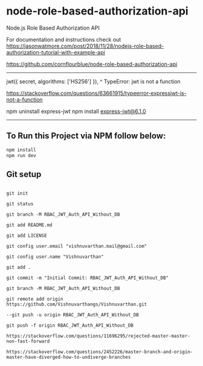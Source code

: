 # node-role-based-authorization-api

Node.js Role Based Authorization API

For documentation and instructions check out
https://jasonwatmore.com/post/2018/11/28/nodejs-role-based-authorization-tutorial-with-example-api

https://github.com/cornflourblue/node-role-based-authorization-api

---

jwt({ secret, algorithms: ['HS256'] }),
^
TypeError: jwt is not a function

https://stackoverflow.com/questions/63661915/typeerror-expressjwt-is-not-a-function

npm uninstall express-jwt
npm install express-jwt@6.1.0

---

## To Run this Project via NPM follow below:

```bash
npm install
npm run dev
```

## Git setup

```

git init

git status

git branch -M RBAC_JWT_Auth_API_Without_DB

git add README.md

git add LICENSE

git config user.email "vishnuvarthan.mail@gmail.com"

git config user.name "Vishnuvarthan"

git add .

git commit -m "Initial Commit: RBAC_JWT_Auth_API_Without_DB"

git branch -M RBAC_JWT_Auth_API_Without_DB

git remote add origin https://github.com/Vishnuvarthangs/Vishnuvarthan.git

--git push -u origin RBAC_JWT_Auth_API_Without_DB

git push -f origin RBAC_JWT_Auth_API_Without_DB

https://stackoverflow.com/questions/11696295/rejected-master-master-non-fast-forward

https://stackoverflow.com/questions/2452226/master-branch-and-origin-master-have-diverged-how-to-undiverge-branches

```